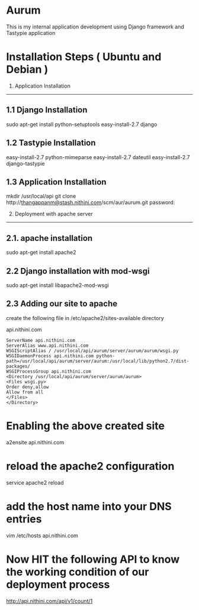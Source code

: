 Aurum
=====

This is my internal application development using Django framework and Tastypie application


Installation Steps ( Ubuntu and Debian )
==================

1. Application Installation 
----------------------------

1.1 Django Installation
-------------------------

sudo apt-get install python-setuptools
easy-install-2.7 django

1.2 Tastypie Installation
--------------------------

easy-install-2.7 python-mimeparse
easy-install-2.7 dateutil
easy-install-2.7 django-tastypie

1.3 Application Installation
----------------------------

mkdir /usr/local/api
git clone http://thangappanm@stash.nithini.com/scm/aur/aurum.git
password:

2. Deployment with apache server
---------------------------------

2.1. apache installation
------------------------

sudo apt-get install apache2


2.2 Django installation with mod-wsgi
-------------------------------------

sudo apt-get install libapache2-mod-wsgi

2.3 Adding our site to apache
-----------------------------

create the following file in /etc/apache2/sites-available directory

api.nithini.com

	ServerName api.nithini.com
    ServerAlias www.api.nithini.com
    WSGIScriptAlias / /usr/local/api/aurum/server/aurum/aurum/wsgi.py
    WSGIDaemonProcess api.nithini.com python-path=/usr/local/api/aurum/server/aurum:/usr/local/lib/python2.7/dist-packages/
    WSGIProcessGroup api.nithini.com
    <Directory /usr/local/api/aurum/server/aurum/aurum>
    <Files wsgi.py>
    Order deny,allow
    Allow from all
    </Files>
    </Directory>


# Enabling the above created site
a2ensite api.nithini.com

# reload the apache2 configuration 
service apache2 reload 


# add the host name into your DNS entries 
vim /etc/hosts
<IP address> api.nithini.com

# Now HIT the following API to know the working condition of our deployment process
http://api.nithini.com/api/v1/count/1



	





